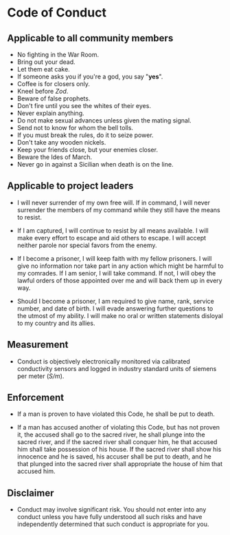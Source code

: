 # Code of Conduct

## Applicable to all community members

- No fighting in the War Room.
   <!-- President Merkin Muffley, 1964 -->
- Bring out your dead.
   <!-- Monty Python, 1975 -->
- Let them eat cake.
   <!-- Marie-Antoinette, 1789 -->
- If someone asks you if you're a god, you say "**yes**".
   <!-- Raymond Stantz, PhD, 1984 -->
- Coffee is for closers only.
   <!-- Blake, 1992 -->
- Kneel before _Zod_.
   <!-- General Zod, 1980 -->
- Beware of false prophets.
    <!-- Jesus Christ, 28 AD -->
- Don't fire until you see the whites of their eyes.
    <!-- William Prescott, 1775 -->
- Never explain anything.
    <!-- H.P. Lovecraft, 1929 -->
- Do not make sexual advances unless given the mating signal.
    <!-- Anton Szandor LaVey, 1967 -->
- Send not to know for whom the bell tolls.
    <!-- John Donne, 1623 -->
- If you must break the rules, do it to seize power.
    <!-- Julius Caesar, 49 BC -->
- Don't take any wooden nickels.
    <!-- Traditional, 1915 -->
- Keep your friends close, but your enemies closer.
    <!-- Michael Corleone, 1974 -->
- Beware the Ides of March.
    <!-- Marcus Junius Brutus, 44 BC -->
- Never go in against a Sicilian when death is on the line.
    <!-- Vizzini, 1987 -->

## Applicable to project leaders

- I will never surrender of my own free will. If in command, I will never surrender the
  members of my command while they still have the means to resist.

- If I am captured, I will continue to resist by all means available. I will make every
  effort to escape and aid others to escape. I will accept neither parole nor special
  favors from the enemy.

- If I become a prisoner, I will keep faith with my fellow prisoners. I will give no
  information nor take part in any action which might be harmful to my comrades. If I am
  senior, I will take command. If not, I will obey the lawful orders of those appointed over
  me and will back them up in every way.

- Should I become a prisoner, I am required to give name, rank, service number, and date of
  birth. I will evade answering further questions to the utmost of my ability. I will make
  no oral or written statements disloyal to my country and its allies.

## Measurement

- Conduct is objectively electronically monitored via calibrated conductivity sensors and
  logged in industry standard units of siemens per meter (_S/m_).

## Enforcement

- If a man is proven to have violated this Code, he shall be put to death.

- If a man has accused another of violating this Code, but has not proven it, the accused shall go to
  the sacred river, he shall plunge into the sacred river, and if the sacred river shall conquer him,
  he that accused him shall take possession of his house. If the sacred river shall show his innocence
  and he is saved, his accuser shall be put to death, and he that plunged into the sacred river shall
  appropriate the house of him that accused him.

## Disclaimer

- Conduct may involve significant risk. You should not enter into any conduct unless you have fully
  understood all such risks and have independently determined that such conduct is appropriate for you.
